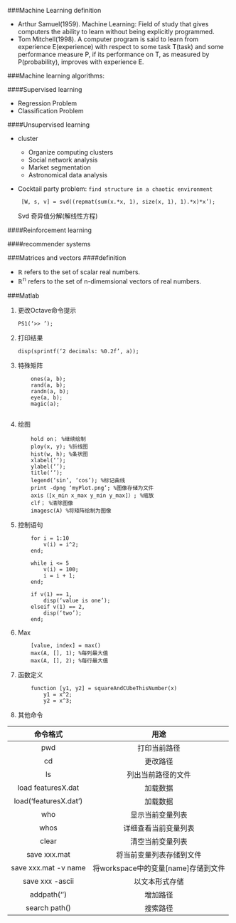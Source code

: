 ###Machine Learning definition
- Arthur Samuel(1959). Machine Learning: Field of study that gives computers the ability to learn without being explicitly programmed.
- Tom Mitchell(1998). A computer program is said to learn from experience E(experience) with respect to some task T(task) and some performance measure P, if its performance on T, as measured by  P(probability), improves with experience E.

###Machine learning algorithms:

####Supervised learning
- Regression Problem
- Classification Problem

####Unsupervised learning
 - cluster 
   - Organize computing clusters
   - Social network analysis
   - Market segmentation
   - Astronomical data analysis
 - Cocktail party problem: `find structure in a chaotic environment`
 
   ```
    [W, s, v] = svd((repmat(sum(x.*x, 1), size(x, 1), 1).*x)*x’);
   ```
    
    Svd 奇异值分解(解线性方程)

####Reinforcement learning

####recommender systems

###Matrices and vectors
####definition
- $\mathbb{R}$ refers to the set of scalar real numbers.
- $\mathbb{R^n}$ refers to the set of n-dimemsional vectors of real numbers.

###Matlab
1. 更改Octave命令提示

    ```
    PS1(‘>> ’);
    ```

2. 打印结果

    ```
    disp(sprintf(‘2 decimals: %0.2f’, a));
    ```

3. 特殊矩阵
    
    ```
        ones(a, b);
        rand(a, b);
        randn(a, b);
        eye(a, b);
        magic(a);
        
    ```
    
4. 绘图

    ```
        hold on； %继续绘制
        ploy(x, y); %折线图
        hist(w, h); %条状图
        xlabel(‘’);
        ylabel(‘’);
        title(‘’);
        legend(‘sin’, ‘cos’); %标记曲线
        print -dpng ‘myPlot.png’; %图像存储为文件
        axis（[x_min x_max y_min y_max]）; %缩放
        clf； %清除图像
        imagesc(A) %将矩阵绘制为图像
    ```
    
5. 控制语句
    
    ```
        for i = 1:10
            v(i) = i^2;
        end;
        
        while i <= 5
            v(i) = 100;
            i = i + 1;
        end;
        
        if v(1) == 1,
            disp(‘value is one’);
        elseif v(1) == 2,
            disp(‘two’);
        end;
    ```
    
6. Max

    ```
        [value, index] = max()
        max(A, [], 1); %每列最大值
        max(A, [], 2); %每行最大值
   ``` 

7. 函数定义


    ```
        function [y1, y2] = squareAndCUbeThisNumber(x)
            y1 = x^2;
            y2 = x^3;
    ```
    
8. 其他命令

|  命令格式  |     用途   |
| :-------: | :-------: |
|pwd|打印当前路径|
|cd|更改路径|
|ls|列出当前路径的文件|
|load featuresX.dat|加载数据|
|load(‘featuresX.dat’)|加载数据|
|who|显示当前变量列表|
|whos|详细查看当前变量列表|
|clear|清空当前变量列表|
|save xxx.mat|将当前变量列表存储到文件|
|save xxx.mat -v name|将workspace中的变量[name]存储到文件|
|save xxx -ascii|以文本形式存储|
|addpath(‘’)|增加路径|
|search path()|搜索路径|
